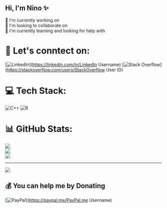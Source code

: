 ## Hi, I'm Nino ✨

🤖 I'm currently working on<br/>
👫 I'm looking to collaborate on<br/>
🌱 I'm currently learning and looking for help with<br/>


# 👋 Let's conntect on:
[![LinkedIn](https://img.shields.io/badge/LinkedIn-%230077B5.svg?logo=linkedin&logoColor=white)](https://linkedin.com/in/LinkedIn Username) [![Stack Overflow](https://img.shields.io/badge/-Stackoverflow-FE7A16?logo=stack-overflow&logoColor=white)](https://stackoverflow.com/users/StackOverflow User ID) 

# 💻 Tech Stack:
![C++](https://img.shields.io/badge/c++-%2300599C.svg?style=for-the-badge&logo=c%2B%2B&logoColor=white) ![R](https://img.shields.io/badge/r-%23276DC3.svg?style=for-the-badge&logo=r&logoColor=white)
# 📊 GitHub Stats:
![](https://github-readme-stats.vercel.app/api?username=nino2705&theme=dark&hide_border=false&include_all_commits=false&count_private=false)<br/>
![](https://nirzak-streak-stats.vercel.app/?user=nino2705&theme=dark&hide_border=false)<br/>
![](https://github-readme-stats.vercel.app/api/top-langs/?username=nino2705&theme=dark&hide_border=false&include_all_commits=false&count_private=false&layout=compact)

---
[![](https://visitcount.itsvg.in/api?id=nino2705&icon=7&color=11)](https://visitcount.itsvg.in)

  ## 💰 You can help me by Donating
  [![PayPal](https://img.shields.io/badge/PayPal-00457C?style=for-the-badge&logo=paypal&logoColor=white)](https://paypal.me/PayPal.me Username) 
